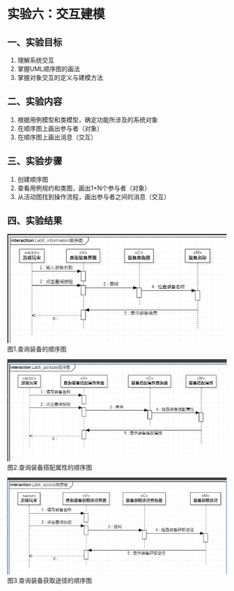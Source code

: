 # 实验六：交互建模

## 一、实验目标

1. 理解系统交互
2. 掌握UML顺序图的画法
3. 掌握对象交互的定义与建模方法

## 二、实验内容

1. 根据用例模型和类模型，确定功能所涉及的系统对象
2. 在顺序图上画出参与者（对象）
3. 在顺序图上画出消息（交互）

## 三、实验步骤

1. 创建顺序图
2. 查看用例规约和类图，画出1+N个参与者（对象）
3. 从活动图找到操作流程，画出参与者之间的消息（交互）

## 四、实验结果

![顺序图1](./Lab6_information顺序图.jpg)  
图1.查询装备的顺序图

![顺序图2](./Lab6_attribute顺序图.jpg)  
图2.查询装备搭配属性的顺序图

![顺序图3](./Lab6_access顺序图.jpg)  
图3.查询装备获取途径的顺序图
